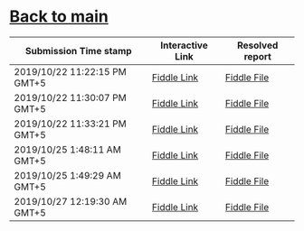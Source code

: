 # [Back to main](https://github.com/glaghari/database-assignement-2019)
|Submission Time stamp          | Interactive Link                                                                              | Resolved report                                                                              |
| ----------------------------- | --------------------------------------------------------------------------------------------- | -------------------------------------------------------------------------------------------- |
| 2019/10/22 11:22:15 PM GMT+5 | [Fiddle Link](https://dbfiddle.uk/?rdbms=oracle_11.2&fiddle=2b80efab23011693813118e30c8249bf) | [Fiddle File](processed/csm-101/2b80efab23011693813118e30c8249bf.md) |
| 2019/10/22 11:30:07 PM GMT+5 | [Fiddle Link](https://dbfiddle.uk/?rdbms=oracle_11.2&fiddle=462246da02b906140c10d0c7fda4ee8b) | [Fiddle File](processed/csm-101/462246da02b906140c10d0c7fda4ee8b.md) |
| 2019/10/22 11:33:21 PM GMT+5 | [Fiddle Link](https://dbfiddle.uk/?rdbms=oracle_11.2&fiddle=14c75071928a9182316d962f3f423614) | [Fiddle File](processed/csm-101/14c75071928a9182316d962f3f423614.md) |
| 2019/10/25 1:48:11 AM GMT+5 | [Fiddle Link](https://dbfiddle.uk/?rdbms=oracle_11.2&fiddle=539e1ce7076814d4264a778f5fac3c90) | [Fiddle File](processed/csm-101/539e1ce7076814d4264a778f5fac3c90.md) |
| 2019/10/25 1:49:29 AM GMT+5 | [Fiddle Link](https://dbfiddle.uk/?rdbms=oracle_11.2&fiddle=545a0213bf2f86ba4753820d7202e158) | [Fiddle File](processed/csm-101/545a0213bf2f86ba4753820d7202e158.md) |
| 2019/10/27 12:19:30 AM GMT+5 | [Fiddle Link](https://dbfiddle.uk/?rdbms=oracle_11.2&fiddle=b9f0ab42733fb88d6c1423045f449c11) | [Fiddle File](processed/csm-101/b9f0ab42733fb88d6c1423045f449c11.md) |

